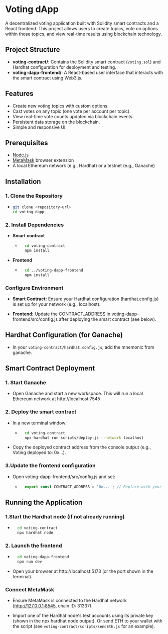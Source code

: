 # Voting dApp

A decentralized voting application built with Solidity smart contracts and a React frontend. This project allows users to create topics, vote on options within those topics, and view real-time results using blockchain technology.

## Project Structure

- **voting-contract/**: Contains the Solidity smart contract (`Voting.sol`) and Hardhat configuration for deployment and testing.
- **voting-dapp-frontend/**: A React-based user interface that interacts with the smart contract using Web3.js.

## Features

- Create new voting topics with custom options.
- Cast votes on any topic (one vote per account per topic).
- View real-time vote counts updated via blockchain events.
- Persistent data storage on the blockchain.
- Simple and responsive UI.

## Prerequisites

- [Node.js](https://nodejs.org/)
- [MetaMask](https://metamask.io/) browser extension
- A local Ethereum network (e.g., Hardhat) or a testnet (e.g., Ganache)

## Installation

### 1. Clone the Repository

- ```bash
  git clone <repository-url>
  cd voting-dapp

### 2. Install Dependencies

- **Smart contract**
    - ```bash
        cd voting-contract
        npm install
- **Frontend**
    - ```bash
        cd ../voting-dapp-frontend
        npm install

### Configure Environment

- **Smart Contract:** Ensure your Hardhat configuration (hardhat.config.js) is set up for your network (e.g., localhost).

- **Frontend:** Update the CONTRACT_ADDRESS in voting-dapp-frontend/src/config.js after deploying the smart contract (see below).

## Hardhat Configuration (for Ganache)

- In your `voting-contract/hardhat.config.js`, add the mnemonic from ganache.

## Smart Contract Deployment

### 1. Start Ganache

- Open Ganache and start a new workspace. This will run a local Ethereum network at http://localhost:7545

### 2. Deploy the smart contract

- In a new terminal window:
    - ```bash   
        cd voting-contract
        npx hardhat run scripts/deploy.js --network localhost
- Copy the deployed contract address from the console output (e.g., Voting deployed to: 0x...).

### 3.Update the frontend configuration

- Open voting-dapp-frontend/src/config.js and set:
    - ```javascript
        export const CONTRACT_ADDRESS = '0x...'; // Replace with your deployed contract address

## Running the Application

### 1.Start the Hardhat node (if not already running)

- ```bash
    cd voting-contract
    npx hardhat node

### 2. Launch the frontend

- ```bash
    cd voting-dapp-frontend
    npm run dev

- Open your browser at http://localhost:5173 (or the port shown in the terminal).

### Connect MetaMask

- Ensure MetaMask is connected to the Hardhat network (http://127.0.0.1:8545, chain ID: 31337).

- Import one of the Hardhat node's test accounts using its private key (shown in the npx hardhat node output). Or send ETH to your wallet with the script (see `voting-contract/scripts/sendEth.js` for an example).



